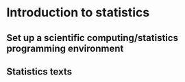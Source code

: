 # Introduction to statistics

## Set up a scientific computing/statistics programming environment

## Statistics texts
